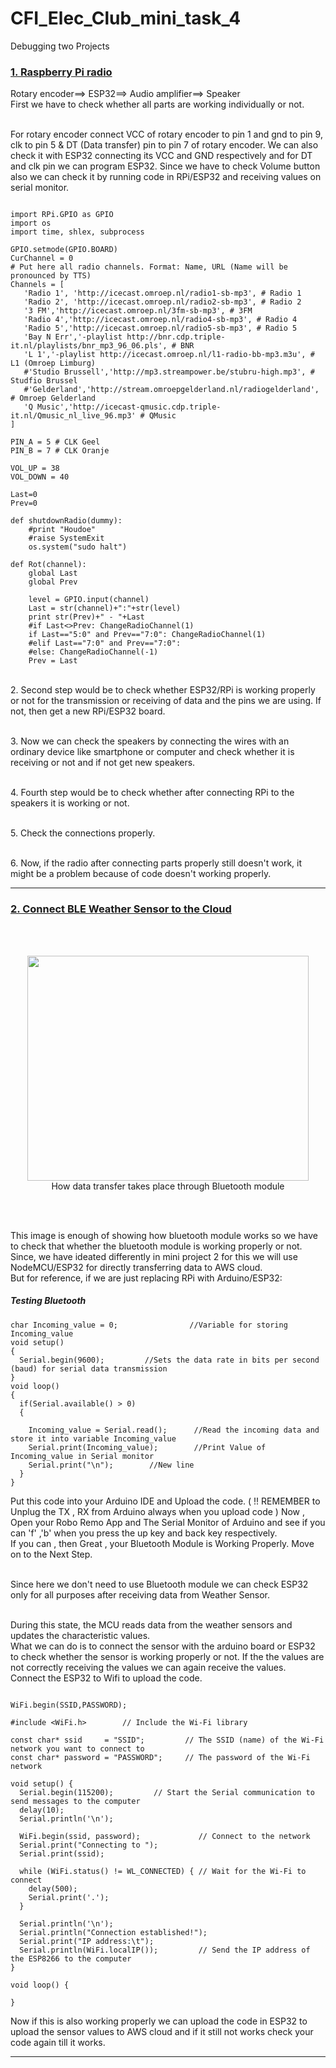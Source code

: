 # CFI_Elec_Club_mini_task_4
Debugging two Projects
### [ 1. Raspberry Pi radio](https://www.instructables.com/id/Raspberry-Pi-Radio/)
Rotary encoder==> ESP32==> Audio amplifier==> Speaker
<br />First we have to check whether all parts are working individually or not. 


<br />For rotary encoder connect VCC of rotary encoder to pin 1 and gnd to pin 9, clk to pin 5 & DT (Data transfer) pin  to pin 7 of rotary encoder. We can also check it with ESP32 connecting its VCC and GND respectively and for DT and clk pin we can program ESP32. Since we have to check Volume button also we can check it by running code in RPi/ESP32 and receiving values on serial monitor.

```

import RPi.GPIO as GPIO
import os
import time, shlex, subprocess 

GPIO.setmode(GPIO.BOARD)
CurChannel = 0
# Put here all radio channels. Format: Name, URL (Name will be pronounced by TTS)
Channels = [
   'Radio 1', 'http://icecast.omroep.nl/radio1-sb-mp3', # Radio 1
   'Radio 2', 'http://icecast.omroep.nl/radio2-sb-mp3', # Radio 2
   '3 FM','http://icecast.omroep.nl/3fm-sb-mp3', # 3FM
   'Radio 4','http://icecast.omroep.nl/radio4-sb-mp3', # Radio 4
   'Radio 5','http://icecast.omroep.nl/radio5-sb-mp3', # Radio 5
   'Bay N Err','-playlist http://bnr.cdp.triple-it.nl/playlists/bnr_mp3_96_06.pls', # BNR
   'L 1','-playlist http://icecast.omroep.nl/l1-radio-bb-mp3.m3u', # L1 (Omroep Limburg)   
   #'Studio Brussell','http://mp3.streampower.be/stubru-high.mp3', # Studfio Brussel
   #'Gelderland','http://stream.omroepgelderland.nl/radiogelderland', # Omroep Gelderland
   'Q Music','http://icecast-qmusic.cdp.triple-it.nl/Qmusic_nl_live_96.mp3' # QMusic
]

PIN_A = 5 # CLK Geel
PIN_B = 7 # CLK Oranje

VOL_UP = 38
VOL_DOWN = 40

Last=0
Prev=0

def shutdownRadio(dummy):
    #print "Houdoe"
    #raise SystemExit
    os.system("sudo halt")

def Rot(channel):
    global Last
    global Prev
    
    level = GPIO.input(channel)
    Last = str(channel)+":"+str(level)
    print str(Prev)+" - "+Last
    #if Last<>Prev: ChangeRadioChannel(1)
    if Last=="5:0" and Prev=="7:0": ChangeRadioChannel(1)
    #elif Last=="7:0" and Prev=="7:0":
    #else: ChangeRadioChannel(-1)
    Prev = Last

```

<br />2. Second step would be to check whether ESP32/RPi is working properly or not for the transmission or receiving of data and the pins we are using. If not, then get a new RPi/ESP32 board.

<br />3. Now we can check the speakers by connecting the wires with an ordinary device like smartphone or computer and check whether it is receiving or not and if not get new speakers.

<br />4. Fourth step would be to check whether after connecting RPi to the speakers it is working or not.

<br />5. Check the connections properly.

<br />6. Now, if the radio after connecting parts properly still doesn't work, it might be a problem because of code doesn't working properly.

---

### [2. Connect BLE Weather Sensor to the Cloud](https://www.hackster.io/ble-weather-aws/connect-ble-weather-sensor-to-the-cloud-e79d9d)

<br />
&nbsp;
<p align="center">
  <img width="450" height="360" src="https://user-images.githubusercontent.com/64124723/82667230-0946a780-9c55-11ea-8d12-f990b4582a58.png">
  <br />How data transfer takes place through Bluetooth module
</p>
<br />
&nbsp;

This image is enough of showing how bluetooth module works so we have to check that whether the bluetooth module is working properly or not. Since, we have ideated differently in mini project 2 for this we will use NodeMCU/ESP32 for directly transferring data to AWS cloud.
<br />But for reference, if we are just replacing RPi with Arduino/ESP32:
##### Testing Bluetooth 

```
char Incoming_value = 0;                //Variable for storing Incoming_value
void setup() 
{
  Serial.begin(9600);         //Sets the data rate in bits per second (baud) for serial data transmission
}
void loop()
{
  if(Serial.available() > 0)  
  {
  
    Incoming_value = Serial.read();      //Read the incoming data and store it into variable Incoming_value
    Serial.print(Incoming_value);        //Print Value of Incoming_value in Serial monitor
    Serial.print("\n");        //New line 
  }                            
} 
```
Put this code into your Arduino IDE and Upload the code. ( !! REMEMBER to Unplug the TX , RX from Arduino always when you upload code ) 
Now , Open your Robo Remo App and The Serial Monitor of Arduino and see if you can 'f' ,'b'  when you press the up key and back key respectively. 
<br />If you can , then Great , your Bluetooth Module is Working Properly. Move on to the Next Step. 

<br />Since here we don't need to use Bluetooth module we can check ESP32 only for all purposes after receiving data from Weather Sensor.

<br />During this state, the MCU reads data from the weather sensors and updates the characteristic values.
<br />What we can do is to connect the sensor with the arduino board or ESP32 to check whether the sensor is working properly or not. If the the values are not correctly receiving the values we can again receive the values.
<br />Connect the ESP32 to Wifi to upload the code.
```

WiFi.begin(SSID,PASSWORD);

#include <WiFi.h>        // Include the Wi-Fi library
 
const char* ssid     = "SSID";         // The SSID (name) of the Wi-Fi network you want to connect to
const char* password = "PASSWORD";     // The password of the Wi-Fi network
 
void setup() {
  Serial.begin(115200);         // Start the Serial communication to send messages to the computer
  delay(10);
  Serial.println('\n');
  
  WiFi.begin(ssid, password);             // Connect to the network
  Serial.print("Connecting to ");
  Serial.print(ssid);
 
  while (WiFi.status() != WL_CONNECTED) { // Wait for the Wi-Fi to connect
    delay(500);
    Serial.print('.');
  }
 
  Serial.println('\n');
  Serial.println("Connection established!");  
  Serial.print("IP address:\t");
  Serial.println(WiFi.localIP());         // Send the IP address of the ESP8266 to the computer
}
 
void loop() { 
  
}

```
Now if this is also working properly we can upload the code in ESP32 to upload the sensor values to AWS cloud and if it still not works check your code again till it works.

---








